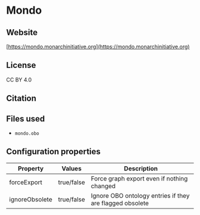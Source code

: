 # Mondo



## Website

[https://mondo.monarchinitiative.org](https://mondo.monarchinitiative.org)

## License

CC BY 4.0

## Citation



## Files used

  * `mondo.obo`

## Configuration properties

| Property       | Values     | Description                                              |
|----------------|------------|----------------------------------------------------------|
| forceExport    | true/false | Force graph export even if nothing changed               |
| ignoreObsolete | true/false | Ignore OBO ontology entries if they are flagged obsolete |
